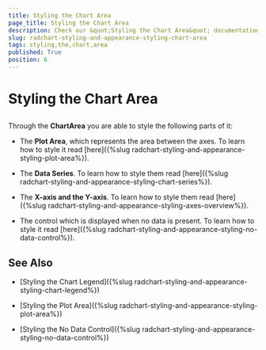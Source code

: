 ```yaml
---
title: Styling the Chart Area
page_title: Styling the Chart Area
description: Check our &quot;Styling the Chart Area&quot; documentation article for the RadChart {{ site.framework_name }} control.
slug: radchart-styling-and-appearance-styling-chart-area
tags: styling,the,chart,area
published: True
position: 6
---
```


# Styling the Chart Area



## 

Through the __ChartArea__ you are able to style the following parts of it:

* The __Plot Area__, which represents the area between the axes. To learn how to style it read [here]({%slug radchart-styling-and-appearance-styling-plot-area%}).

* The __Data Series__. To learn how to style them read [here]({%slug radchart-styling-and-appearance-styling-chart-series%}).

* The __X-axis and the Y-axis__. To learn how to style them read [here]({%slug radchart-styling-and-appearance-styling-axes-overview%}).

* The control which is displayed when no data is present. To learn how to style it read [here]({%slug radchart-styling-and-appearance-styling-no-data-control%}). 

## See Also

 * [Styling the Chart Legend]({%slug radchart-styling-and-appearance-styling-chart-legend%})

 * [Styling the Plot Area]({%slug radchart-styling-and-appearance-styling-plot-area%})

 * [Styling the No Data Control]({%slug radchart-styling-and-appearance-styling-no-data-control%})
